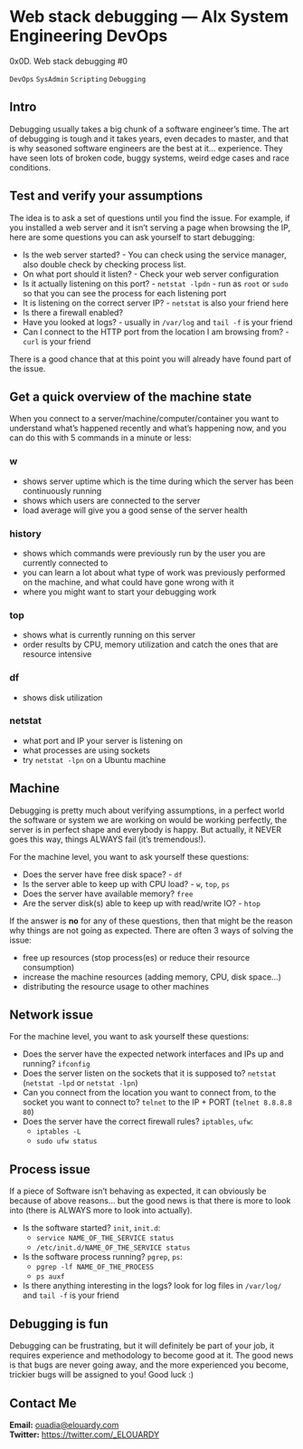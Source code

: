 # Web stack debugging — Alx System Engineering DevOps
0x0D. Web stack debugging #0

```DevOps```
```SysAdmin```
```Scripting```
```Debugging```

## Intro
Debugging usually takes a big chunk of a software engineer’s time. The art of debugging is tough and it takes years, even decades to master, and that is why seasoned software engineers are the best at it… experience. They have seen lots of broken code, buggy systems, weird edge cases and race conditions.

## Test and verify your assumptions
The idea is to ask a set of questions until you find the issue. For example, if you installed a web server and it isn’t serving a page when browsing the IP, here are some questions you can ask yourself to start debugging:

- Is the web server started? - You can check using the service manager, also double check by checking process list.
- On what port should it listen? - Check your web server configuration
- Is it actually listening on this port? - ``netstat -lpdn`` - run as ``root`` or ``sudo`` so that you can see the process for each listening port
- It is listening on the correct server IP? - ``netstat`` is also your friend here
- Is there a firewall enabled?
- Have you looked at logs? - usually in ``/var/log`` and ``tail -f`` is your friend
- Can I connect to the HTTP port from the location I am browsing from? - ``curl`` is your friend

There is a good chance that at this point you will already have found part of the issue.

## Get a quick overview of the machine state
When you connect to a server/machine/computer/container you want to understand what’s happened recently and what’s happening now, and you can do this with 5 commands in a minute or less:

### w
- shows server uptime which is the time during which the server has been continuously running
- shows which users are connected to the server
- load average will give you a good sense of the server health
### history
- shows which commands were previously run by the user you are currently connected to
- you can learn a lot about what type of work was previously performed on the machine, and what could have gone wrong with it
- where you might want to start your debugging work
### top
- shows what is currently running on this server
- order results by CPU, memory utilization and catch the ones that are resource intensive
### df
- shows disk utilization
### netstat
- what port and IP your server is listening on
- what processes are using sockets
- try ``netstat -lpn`` on a Ubuntu machine

## Machine
Debugging is pretty much about verifying assumptions, in a perfect world the software or system we are working on would be working perfectly, the server is in perfect shape and everybody is happy. But actually, it NEVER goes this way, things ALWAYS fail (it’s tremendous!).

For the machine level, you want to ask yourself these questions:

- Does the server have free disk space? - ``df``
- Is the server able to keep up with CPU load? - ``w``, ``top``, ``ps``
- Does the server have available memory? ``free``
- Are the server disk(s) able to keep up with read/write IO? - ``htop``

If the answer is **no** for any of these questions, then that might be the reason why things are not going as expected. There are often 3 ways of solving the issue:

- free up resources (stop process(es) or reduce their resource consumption)
- increase the machine resources (adding memory, CPU, disk space…)
- distributing the resource usage to other machines

## Network issue
For the machine level, you want to ask yourself these questions:

- Does the server have the expected network interfaces and IPs up and running? ``ifconfig``
- Does the server listen on the sockets that it is supposed to? ``netstat`` (``netstat -lpd`` or ``netstat -lpn``)
- Can you connect from the location you want to connect from, to the socket you want to connect to? ``telnet`` to the IP + PORT (``telnet 8.8.8.8 80``)
- Does the server have the correct firewall rules? ``iptables``, ``ufw``:
    - ``iptables -L``
    - ``sudo ufw status``

## Process issue
If a piece of Software isn’t behaving as expected, it can obviously be because of above reasons… but the good news is that there is more to look into (there is ALWAYS more to look into actually).

- Is the software started? ``init``, ``init.d``:
    - ``service NAME_OF_THE_SERVICE status``
    - ``/etc/init.d/NAME_OF_THE_SERVICE status``
- Is the software process running? ``pgrep``, ``ps``:
    - ``pgrep -lf NAME_OF_THE_PROCESS``
    - ``ps auxf``
- Is there anything interesting in the logs? look for log files in ``/var/log/`` and ``tail -f`` is your friend

## Debugging is fun
Debugging can be frustrating, but it will definitely be part of your job, it requires experience and methodology to become good at it. The good news is that bugs are never going away, and the more experienced you become, trickier bugs will be assigned to you! Good luck :)

## Contact Me
**Email:** ouadia@elouardy.com \
**Twitter:** https://twitter.com/_ELOUARDY
